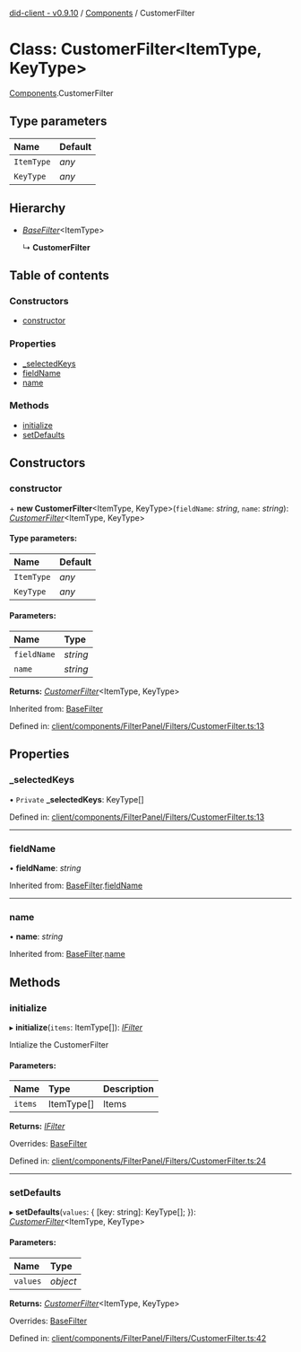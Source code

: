 [did-client - v0.9.10](../README.md) / [Components](../modules/components.md) / CustomerFilter

# Class: CustomerFilter<ItemType, KeyType\>

[Components](../modules/components.md).CustomerFilter

## Type parameters

Name | Default |
:------ | :------ |
`ItemType` | *any* |
`KeyType` | *any* |

## Hierarchy

* [*BaseFilter*](components.basefilter.md)<ItemType\>

  ↳ **CustomerFilter**

## Table of contents

### Constructors

- [constructor](components.customerfilter.md#constructor)

### Properties

- [\_selectedKeys](components.customerfilter.md#_selectedkeys)
- [fieldName](components.customerfilter.md#fieldname)
- [name](components.customerfilter.md#name)

### Methods

- [initialize](components.customerfilter.md#initialize)
- [setDefaults](components.customerfilter.md#setdefaults)

## Constructors

### constructor

\+ **new CustomerFilter**<ItemType, KeyType\>(`fieldName`: *string*, `name`: *string*): [*CustomerFilter*](components.customerfilter.md)<ItemType, KeyType\>

#### Type parameters:

Name | Default |
:------ | :------ |
`ItemType` | *any* |
`KeyType` | *any* |

#### Parameters:

Name | Type |
:------ | :------ |
`fieldName` | *string* |
`name` | *string* |

**Returns:** [*CustomerFilter*](components.customerfilter.md)<ItemType, KeyType\>

Inherited from: [BaseFilter](components.basefilter.md)

Defined in: [client/components/FilterPanel/Filters/CustomerFilter.ts:13](https://github.com/Puzzlepart/did/blob/dev/client/components/FilterPanel/Filters/CustomerFilter.ts#L13)

## Properties

### \_selectedKeys

• `Private` **\_selectedKeys**: KeyType[]

Defined in: [client/components/FilterPanel/Filters/CustomerFilter.ts:13](https://github.com/Puzzlepart/did/blob/dev/client/components/FilterPanel/Filters/CustomerFilter.ts#L13)

___

### fieldName

• **fieldName**: *string*

Inherited from: [BaseFilter](components.basefilter.md).[fieldName](components.basefilter.md#fieldname)

___

### name

• **name**: *string*

Inherited from: [BaseFilter](components.basefilter.md).[name](components.basefilter.md#name)

## Methods

### initialize

▸ **initialize**(`items`: ItemType[]): [*IFilter*](../interfaces/components.ifilter.md)

Intialize the CustomerFilter

#### Parameters:

Name | Type | Description |
:------ | :------ | :------ |
`items` | ItemType[] | Items    |

**Returns:** [*IFilter*](../interfaces/components.ifilter.md)

Overrides: [BaseFilter](components.basefilter.md)

Defined in: [client/components/FilterPanel/Filters/CustomerFilter.ts:24](https://github.com/Puzzlepart/did/blob/dev/client/components/FilterPanel/Filters/CustomerFilter.ts#L24)

___

### setDefaults

▸ **setDefaults**(`values`: { [key: string]: KeyType[];  }): [*CustomerFilter*](components.customerfilter.md)<ItemType, KeyType\>

#### Parameters:

Name | Type |
:------ | :------ |
`values` | *object* |

**Returns:** [*CustomerFilter*](components.customerfilter.md)<ItemType, KeyType\>

Overrides: [BaseFilter](components.basefilter.md)

Defined in: [client/components/FilterPanel/Filters/CustomerFilter.ts:42](https://github.com/Puzzlepart/did/blob/dev/client/components/FilterPanel/Filters/CustomerFilter.ts#L42)
